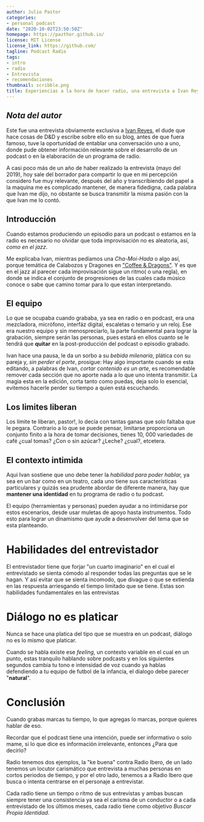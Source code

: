 ```yaml
---
author: Julio Pastor
categories:
- personal podcast
date: "2020-10-02T23:50:50Z"
homepage: https://pazthor.github.io/
license: MIT License
license_link: https://github.com/
tagline: Podcast Radio
tags:
- intro
- radio
- Entrevista
- recomendaciones
thumbnail: scribble.png
title: Experiencias a la hora de hacer radio, una entrevista a Ivan Reyes
---
```


## *Nota del autor*

Este fue una entrevista obviamente exclusiva a [Ivan Reyes](https://i.reyescon.de/), el dude que
hace cosas de D&D y escribe sobre ello en su blog, antes de que fuera
famoso, tuve la oportunidad de entablar una conversación uno a uno,
donde pude obtener información relevante sobre el desarrollo de un
podcast o en la elaboración de un programa de radio.

A casi poco más de un año de haber realizado la entrevista (mayo del
2019), hoy sale del borrador para compartir lo que en mi percepción
considero fue muy relevante, después del año y transcribiendo del
papel a la maquina me es complicado mantener, de manera fidedigna,
cada palabra que Ivan me dijo, no obstante se busca transmitir la
misma pasión con la que Ivan me lo contó.

## Introducción

Cuando estamos produciendo un episodio para un podcast o estamos en
la radio es necesario no olvidar que toda improvisación no es
aleatoria, así, _como en el jazz_.

Me explicaba Ivan, mientras pedíamos una _Cha-Moi-Hada_ o algo así,
porque temática de Calabozos y Dragones en
["Coffee & Dragons"](https://www.facebook.com/coffeeandragons). Y es que
en el jazz al parecer cada improvisación sigue un ritmo( o una regla),
en donde se indica el conjunto de progresiones de las cuales cada
músico conoce o sabe que camino tomar para lo que estan interpretando.

## El equipo

Lo que se ocupaba cuando grababa, ya sea en radio o en podcast,
era una mezcladora, micrófono, interfáz digital, escaletas o temario y
un reloj. Ese era nuestro equipo y sin menospreciarlo, la parte
fundamental para lograr la grabación, siempre serán las personas, pues
estará en ellos cuanto se le tendrá que **quitar** en la
post-producción del podcast o episodio grabado.

Ivan hace una pausa, le da un sorbo a su *bebida milenaria*, plática
con su pareja y, _sin perder el porte_, prosigue: Hay algo importante
cuando se esta editando, a palabras de Ivan, _cortar contenido es un
arte_, es recomendable remover cada sección que no aporte nada a lo
que uno intenta transmitir. La magia esta en la edición, corta tanto
como puedas, deja solo lo esencial, evitemos hacerle perder su tiempo
a quien está escuchando.


## Los limites liberan

Los límite te liberan, pastor!, lo decía con tantas ganas que solo
faltaba que le pegara. Contrario a lo que se puede pensar, limitarse
proporciona un conjunto finito a la hora de tomar decisiones, tienes
10, 000 variedades de café ¿cual tomas? ¿Con o sin azúcar? ¿Leche?
¿̣cual?, etcetera.



## El contexto intimida
Aqui Ivan sostiene que uno debe tener la _habilidad para poder
 hablar,_ ya sea en un bar como en un teatro, cada uno tiene sus
 características particulares y quizás sea prudente abordar de
 diferente manera, hay que **mantener una identidad** en tu programa de
 radio o tu podcast.


El equipo (herramientas y personas) pueden ayudar a no intimidarse por
estos escenarios, desde usar muletas de apoyo hasta instrumentos.  Todo
esto para lograr un dinamismo que ayude a desenvolver del tema que se
esta planteando.


# Habilidades del entrevistador
El entrevistador tiene que forjar "un cuarto imaginario" en el cual el
entrevistado se sienta cómodo al responder todas las preguntas que se
le hagan. Y así evitar que se sienta incomodo, que divague o que se
extienda en las respuesta arriesgando el tiempo limitado que se
tiene. Estas son habilidades fundamentales en las entrevistas

# Diálogo no es platicar
Nunca se hace una platica del tipo que se muestra en un podcast,
diálogo no es lo mismo que platicar.

Cuando se habla existe ese *feeling*, un contexto variable en el cual
en un punto, estas tranquilo hablando sobre podcasts y en los
siguientes segundos cambia tu tono e intensidad de voz cuando ya
hablas defendiendo a tu equipo de futbol de la infancia, el dialogo
debe parecer "**natural**".

# Conclusión
Cuando grabas marcas tu tiempo, lo que agregas lo marcas, porque
quieres hablar de eso.

Recordar que el podcast tiene una intención, puede ser informativo o
solo mame, si lo que dice es información irrelevante, entonces ¿Para
que decírlo?

Radio tenemos dos ejemplos, la "ke buena" contra Radio Ibero, de un
lado tenemos un locutor carismático que entrevista a muchas personas
en cortos periodos de tiempo, y por el otro lado, tenemos a a Radio
Ibero que busca o intenta centrarse en el personaje a entrevistar.



Cada radio tiene un tiempo o ritmo de sus entrevistas y ambas buscan
siempre tener una consistencia ya sea el carisma de un conductor o a
cada entrevistado de los últimos meses, cada radio tiene como objetivo
_Buscar Propia Identidad_.
